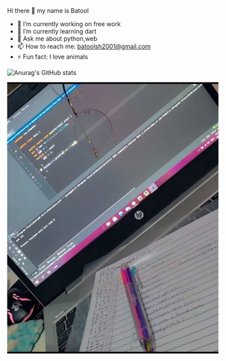  Hi there 👋 my name is Batool

- 🔭 I’m currently working on free work
- 🌱 I’m currently learning dart
- 💬 Ask me about python,web
- 📫 How to reach me: batoolsh2001@gmail.com
- ⚡ Fun fact: I love animals

![Anurag's GitHub stats](https://github-readme-stats.vercel.app/api?username=batooldshilleh&show_icons=true&theme=radical)

![This is an image](https://github.com/batooldshilleh/batooldshilleh/blob/main/image_2022-07-26_091452359.png)

<!--
**batooldshilleh/batooldshilleh** is a ✨ _special_ ✨ repository because its `README.md` (this file) appears on your GitHub profile.

Here are some ideas to get you started:


- 👯 I’m looking to collaborate on Help get some source code
- 🤔 I’m looking for help with python

- 😄 Pronouns: ...

-->
